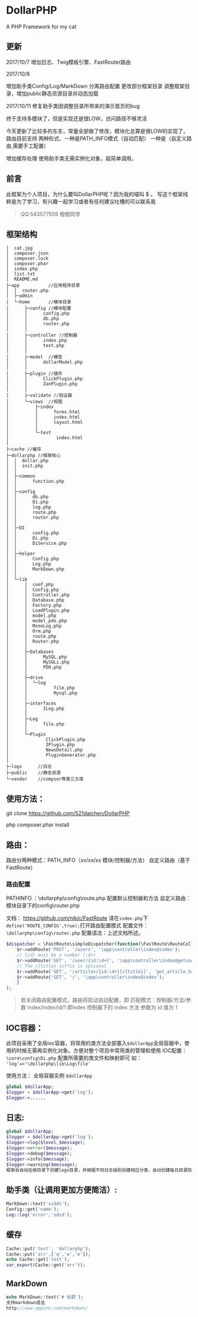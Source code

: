 # DollarPHP
A PHP Framework for my cat

## 更新

2017/10/7
增加日志、Twig模板引擎、FastRouter路由

2017/10/8 

增加助手类Config/Log/MarkDown   分离路由配置   更改部分框架目录
调整框架目录，增加public静态资源目录并动态加载

2017/10/11
修复助手类因调整目录所带来的演示首页的bug

终于支持多模块了，但是实现还是很LOW，访问路径不够灵活

今天更新了比较多的东东，常量全部做了修改，模块化总算是很LOW的实现了，路由目前支持
两种形式、一种是PATH_INFO模式（自动匹配） 一种是（自定义路由,需要手工配置）

增加缓存处理 使用助手类无需实例化对象，超简单调用。
## 前言
此框架为个人项目，为什么要叫DollarPHP呢？因为我的喵叫 $ 。
写这个框架纯粹是为了学习，有兴趣一起学习或者有任何建议吐槽的可以联系我
> QQ:543577508 橙橙同学


## 框架结构
```
│  cat.jpg
│  composer.json
│  composer.lock
│  composer.phar
│  index.php
│  list.txt
│  README.md
├─app           //应用程序目录
│  │  router.php 
│  ├─admin
│  └─home       //模块目录
│      ├─config //模块配置
│      │      config.php
│      │      db.php
│      │      router.php
│      │      
│      ├─controller //控制器
│      │      index.php
│      │      test.php
│      │      
│      ├─model  //模型
│      │      dollarModel.php
│      │      
│      ├─plugin //插件
│      │      ClickPlugin.php
│      │      ZanPlugin.php
│      │      
│      ├─validate //验证器
│      └─views  //视图
│          ├─index
│          │      forms.html
│          │      index.html
│          │      layout.html
│          │      
│          └─test
│                  index.html
│                  
├─cache //缓存
├─dollarphp //框架核心
│  │  dollar.php
│  │  init.php
│  │  
│  ├─common
│  │      function.php
│  │      
│  ├─config
│  │      db.php
│  │      Di.php
│  │      log.php
│  │      route.php
│  │      router.php
│  │      
│  ├─DI
│  │      config.php
│  │      Di.php
│  │      DiService.php
│  │      
│  ├─helper
│  │      Config.php
│  │      Log.php
│  │      MarkDown.php
│  │      
│  └─lib
│      │  conf.php
│      │  Config.php
│      │  Controller.php
│      │  Database.php
│      │  Factory.php
│      │  LoadPlugin.php
│      │  model.php
│      │  model_pdo.php
│      │  MonoLog.php
│      │  Orm.php
│      │  route.php
│      │  Router.php
│      │  
│      ├─Databases
│      │      MySQL.php
│      │      MySQLi.php
│      │      PDO.php
│      │      
│      ├─drive
│      │  └─log
│      │          file.php
│      │          Mysql.php
│      │          
│      ├─interfaces
│      │      ILog.php
│      │      
│      ├─Log
│      │      file.php
│      │      
│      └─Plugin
│              ClickPlugin.php
│              IPlugin.php
│              NewsDetail.php
│              PluginGenerator.php
│              
├─logs      //日志
├─public    //静态资源
└─vendor    //compser等第三方库
```

## 使用方法：
git clone https://github.com/521daichen/DollarPHP

php composer.phar install

## 路由：

路由分两种模式：PATH_INFO（xx/xx/xx 模块/控制器/方法） 自定义路由（基于FastRoute）

### 路由配置

PATHINFO ：\dollarphp\config\route.php 配置默认控制器和方法
自定义路由：模块目录下的config\router.php

文档：
https://github.com/nikic/FastRoute
请在`index.php`下`define('ROUTE_CONFIG',true);`打开路由配置模式
配置文件：`\dollarphp\config\router.php`
配置语法：上述文档所述。
```php
$dispatcher = \FastRoute\simpleDispatcher(function(\FastRoute\RouteCollector $r) {
    $r->addRoute('POST', '/users', '\app\controller\index@index');
    // {id} must be a number (\d+)
    $r->addRoute('GET', '/user/{id:\d+}', '\app\controller\index@getuser');
    // The /{title} suffix is optional
    $r->addRoute('GET', '/articles/{id:\d+}[/{title}]', 'get_article_handler');
    $r->addRoute('GET', '/', '\app\controller\index@index');
    }
);
```

> 若关闭路由配置模式，路由将启动自动配置，即
> 匹配模式：控制器/方法/参数
    index/index/id/1
    即index 控制器下的 index 方法 参数为 id 值为 1



## IOC容器：
此项目采用了全局ioc容器，将常用的类方法全部塞入`$dollarApp`全局容器中，使用的时候无需再实例化对象。方便对整个项目中常用类的管理和使用
IOC配置：
`\core\config\Di.php`
配置所需要的类文件和映射即可 如：
` 'log'=>'\dollarphp\lib\Log\file'`

使用方法：
全局容器实例 `$dollarApp`
```php
global $dollarApp;
$logger = $dollarApp->get('log');
$logger->......
```
## 日志:
```php
global $dollarApp;
$logger = $dollarApp->get('log');
$logger->log($level,$message);
$logger->error($message);
$logger->debug($message);
$logger->info($message);
$logger->warning($message);
框架会自动在根目录下创建logs目录，并根据不同日志级别创建相应分类，自动创建每日目录防止日志过大，单log文件每小时创建一个防止文件过大。
```


## 助手类（让调用更加方便简洁）:
```php
MarkDown::text('ssdds');
Config::get('name');
Log::log('error','sdsd');

```

## 缓存
```php
Cache::put('test', 'dollarphp');
Cache::put('arr',['q','w','e']);
echo Cache::get('test');
var_export(Cache::get('arr'));
```


## MarkDown
```php
echo MarkDown::text('# 标题');
支持markdown语法
http://www.appinn.com/markdown/
```
